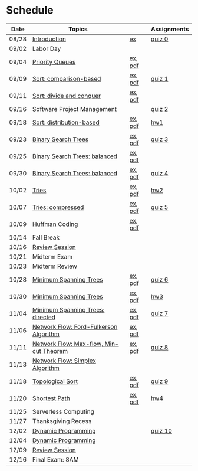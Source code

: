 # Schedule

| Date | Topics | | Assignments |
|:---:|---|---|---|
|08/28| [Introduction](syllabus.md) | [ex](getting_started.md) | [quiz 0](quizzes.md#quiz-0) |
|09/02| Labor Day | | |
|09/04| [Priority Queues]() | [ex](priority_queues.md), [pdf]() |  |
|09/09| [Sort: comparison-based]() | [ex](sort_comparison_based.md), [pdf]() | [quiz 1](priority_queues.md#quiz) |
|09/11| [Sort: divide and conquer]() | [ex](sort_divide_conquer.md), [pdf]() |  |
|09/16| Software Project Management | | [quiz 2](sort_comparison_based.md#quiz) | 
|09/18| [Sort: distribution-based]() | [ex](sort_distribution_based.md), [pdf]() | [hw1]() |
|09/23| [Binary Search Trees]() | [ex](binary_search_trees.md), [pdf]() | [quiz 3](sort_distribution_based.md#quiz)  |
|09/25| [Binary Search Trees: balanced]() | [ex](binary_search_trees_balanced.md), [pdf]() |  | 
|09/30| [Binary Search Trees: balanced]() | [ex](binary_search_trees_balanced.md), [pdf]() | [quiz 4](binary_search_trees_balanced.md#quiz) |
|10/02| [Tries]() | [ex](tries.md), [pdf]() | [hw2]() | 
|10/07| [Tries: compressed]() | [ex](tries.md), [pdf]() | [quiz 5](tries.md#quiz) |
|10/09| [Huffman Coding]() | [ex](), [pdf]() |  |
|10/14| Fall Break | | |
|10/16| [Review Session](resources.md#previous-exams) | | |
|10/21| Midterm Exam | | |
|10/23| Midterm Review | | |
|10/28| [Minimum Spanning Trees]() | [ex](minimum_spanning_trees.md), [pdf]() | [quiz 6](minimum_spanning_trees.md#quiz) |
|10/30| [Minimum Spanning Trees]() | [ex](minimum_spanning_trees.md), [pdf]() | [hw3]() |
|11/04| [Minimum Spanning Trees: directed]() | [ex](minimum_spanning_trees.md), [pdf]() | [quiz 7](minimum_spanning_trees.md#quiz) |
|11/06| [Network Flow: Ford-Fulkerson Algorithm]() | [ex](), [pdf]()  |  |
|11/11| [Network Flow: Max-flow, Min-cut Theorem]() | [ex](), [pdf]() | [quiz 8]() |
|11/13| [Network Flow: Simplex Algorithm]() | | |
|11/18| [Topological Sort]() | [ex](), [pdf]() | [quiz 9]() |
|11/20| [Shortest Path]() | [ex](), [pdf]() | [hw4]() |
|11/25| Serverless Computing | | |
|11/27| Thanksgiving Recess | | |
|12/02| [Dynamic Programming]() | | [quiz 10]() | |
|12/04| [Dynamic Programming]() | | |
|12/09| [Review Session](resources.md#previous-exams) | ||
|12/16| Final Exam: 8AM | ||

